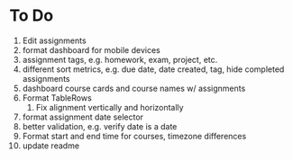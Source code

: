 # To Do

1. Edit assignments
2. format dashboard for mobile devices
3. assignment tags, e.g. homework, exam, project, etc.
4. different sort metrics, e.g. due date, date created, tag, hide completed assignments
5. dashboard course cards and course names w/ assignments
6. Format TableRows
    1. Fix alignment vertically and horizontally
7. format assignment date selector
8. better validation, e.g. verify date is a date
9. Format start and end time for courses, timezone differences
10. update readme